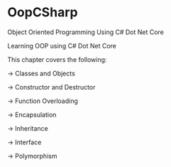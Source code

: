 # OopCSharp
Object Oriented Programming Using C# Dot Net Core

Learning OOP using C# Dot Net Core

This chapter covers the following:

-> Classes and Objects

-> Constructor and Destructor

-> Function Overloading

-> Encapsulation

-> Inheritance

-> Interface

-> Polymorphism

